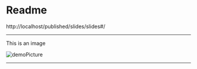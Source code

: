 # Readme

http://localhost/published/slides/slides#/


---

This is an image

![demoPicture](/images/image.png)

---
